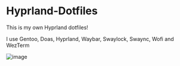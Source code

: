 # Hyprland-Dotfiles

This is my own Hyprland dotfiles!

I use Gentoo, Doas, Hyprland, Waybar, Swaylock, Swaync, Wofi and WezTerm

![image](https://github.com/Biskvit-github/Hyprland-Dotfiles/assets/82251206/5698abc7-2197-4cea-8b32-d3720d3e7175)

